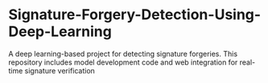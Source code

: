 # Signature-Forgery-Detection-Using-Deep-Learning
A deep learning-based project for detecting signature forgeries. This repository includes model development code and web integration for real-time signature verification
